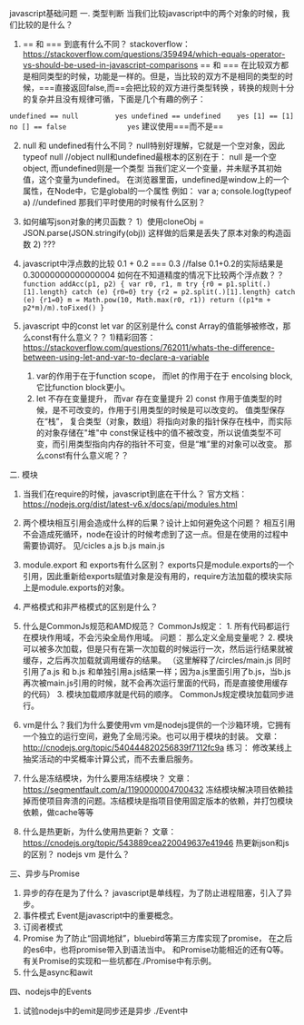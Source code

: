 javascript基础问题
一. 类型判断
  当我们比较javascript中的两个对象的时候，我们比较的是什么？
  1. == 和 === 到底有什么不同？
    stackoverflow：https://stackoverflow.com/questions/359494/which-equals-operator-vs-should-be-used-in-javascript-comparisons
    == 和 === 在比较双方都是相同类型的时候，功能是一样的。但是，当比较的双方不是相同的类型的时候，===直接返回false,而==会把比较的双方进行类型转换
    ，转换的规则十分的复杂并且没有规律可循，下面是几个有趣的例子：

  `
  undefined == null         yes
  undefined == undefined    yes
  [1] == [1]                no
  [] == false               yes
  `
  建议使用===而不是==

  2. null 和 undefined有什么不同？
    null特别好理解，它就是一个空对象，因此
    typeof null   //object
    null和undefined最根本的区别在于： null 是一个空object, 而undefined则是一个类型
    当我们定义一个变量，并未赋予其初始值，这个变量为undefined。
    在浏览器里面，undefined是window上的一个属性，在Node中，它是global的一个属性
    例如：
    var a;
    console.log(typeof a) //undefined
    那我们平时使用的时候有什么区别？

  3. 如何编写json对象的拷贝函数？
    1）使用cloneObj = JSON.parse(JSON.stringify(obj))
    这样做的后果是丢失了原本对象的构造函数
    2) ???
  
  4. javascript中浮点数的比较
    0.1 + 0.2 === 0.3 //false
    0.1+0.2的实际结果是0.30000000000000004
    如何在不知道精度的情况下比较两个浮点数？？
`
    function addAcc(p1, p2) {
      var r0, r1, m
      try {r0 = p1.split(.)[1].length} catch (e) {r0=0}
      try {r2 = p2.split(.)[1].length} catch (e) {r1=0}
      m = Math.pow(10, Math.max(r0, r1))
      return ((p1*m + p2*m)/m).toFixed()
    }
`

  5. javascript 中的const let var 的区别是什么
    const Array的值能够被修改，那么const有什么意义？？
    1)精彩回答：
    https://stackoverflow.com/questions/762011/whats-the-difference-between-using-let-and-var-to-declare-a-variable
      1. var的作用于在于function scope， 而let 的作用于在于 encolsing block, 它比function block更小。
      2. let 不存在变量提升， 而var 存在变量提升
    2)
    const 作用于值类型的时候，是不可改变的，作用于引用类型的时候是可以改变的。
    值类型保存在“栈”， 复合类型（对象，数组）将指向对象的指针保存在栈中，而实际的对象存储在"堆"中
    const保证栈中的值不被改变，所以说值类型不可变，而引用类型指向内存的指针不可变，但是“堆”里的对象可以改变。
    那么const有什么意义呢？？

二. 模块
  1. 当我们在require的时候，javascript到底在干什么？
    官方文档： https://nodejs.org/dist/latest-v6.x/docs/api/modules.html
  2. 两个模块相互引用会造成什么样的后果？设计上如何避免这个问题？
    相互引用不会造成死循环，node在设计的时候考虑到了这一点。但是在使用的过程中需要协调好。
    见/cicles a.js b.js main.js
  3. module.export 和 exports有什么区别？
    exports只是module.exports的一个引用，因此重新给exports赋值对象是没有用的，require方法加载的模块实际上是module.exports的对象。
  4. 严格模式和非严格模式的区别是什么？
  5. 什么是CommonJs规范和AMD规范？
    CommonJs规定：
    1. 所有代码都运行在模块作用域，不会污染全局作用域。
      问题： 那么定义全局变量呢？
    2. 模块可以被多次加载，但是只有在第一次加载的时候运行一次，然后运行结果就被缓存，之后再次加载就调用缓存的结果。
      （这里解释了/circles/main.js 同时引用了a.js 和 b.js 和单独引用a.js结果一样；因为a.js里面引用了b.js，当b.js再次被main.js引用的时候，就不会再次运行里面的代码，而是直接使用缓存的代码）
    3. 模块加载顺序就是代码的顺序。
      CommonJs规定模块加载同步进行。
  6. vm是什么？我们为什么要使用vm
    vm是nodejs提供的一个沙箱环境，它拥有一个独立的运行空间，避免了全局污染。也可以用于模块的封装。
    文章： http://cnodejs.org/topic/540444820256839f7112fc9a
    练习： 修改某线上抽奖活动的中奖概率计算公式，而不去重启服务。
  7. 什么是冻结模块，为什么要用冻结模块？
    文章： https://segmentfault.com/a/1190000004700432
    冻结模块解决项目依赖挂掉而使项目奔溃的问题。冻结模块是指项目使用固定版本的依赖，并打包模块依赖，做cache等等
  
  8. 什么是热更新，为什么使用热更新？
    文章：https://cnodejs.org/topic/543889cea220049637e41946
    热更新json和js的区别？
    nodejs vm 是什么？

三、异步与Promise
  1. 异步的存在是为了什么？
    javascript是单线程，为了防止进程阻塞，引入了异步。
  2. 事件模式
    Event是javascript中的重要概念。
  3. 订阅者模式
  4. Promise
    为了防止“回调地狱”，bluebird等第三方库实现了promise， 在之后的es6中，也将promise带入到语法当中。
    和Promise功能相近的还有Q等。
    有关Promise的实现和一些坑都在./Promise中有示例。
  5. 什么是async和awit

四、nodejs中的Events
  1. 试验nodejs中的emit是同步还是异步 ./Event中
